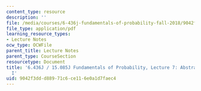 ```yaml
---
content_type: resource
description: ''
file: /media/courses/6-436j-fundamentals-of-probability-fall-2018/9042f3ddd88971c6ce116e0a1d7faec4_MIT6_436JF18_lec07.pdf
file_type: application/pdf
learning_resource_types:
- Lecture Notes
ocw_type: OCWFile
parent_title: Lecture Notes
parent_type: CourseSection
resourcetype: Document
title: '6.436J / 15.085J Fundamentals of Probability, Lecture 7: Abstract Integration
  I'
uid: 9042f3dd-d889-71c6-ce11-6e0a1d7faec4
---
```

